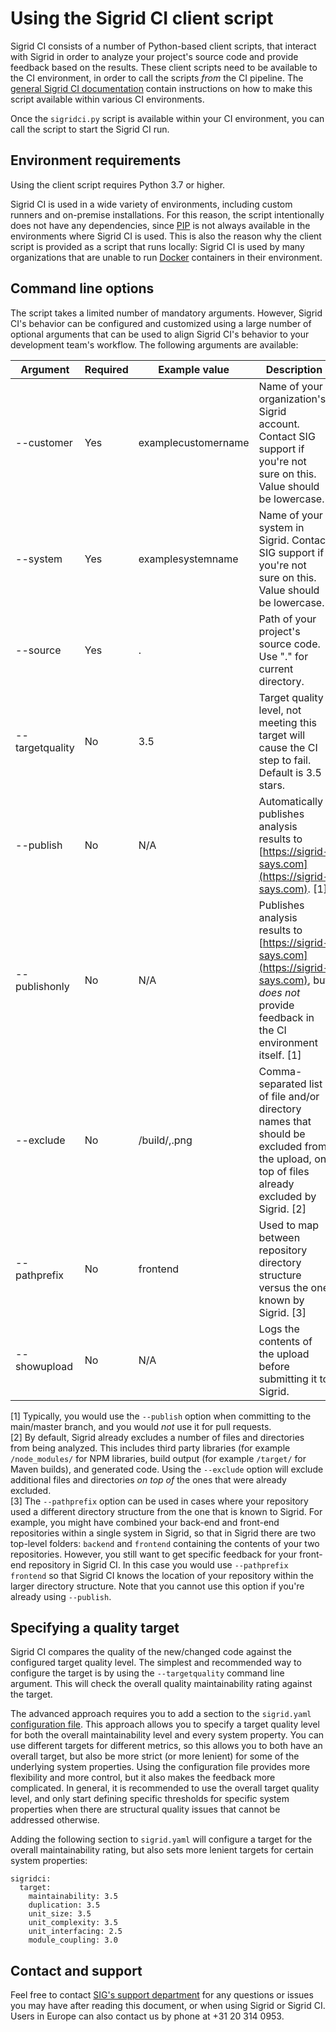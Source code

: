 Using the Sigrid CI client script
=================================

Sigrid CI consists of a number of Python-based client scripts, that interact with Sigrid in order to analyze your project's source code and provide feedback based on the results. These client scripts need to be available to the CI environment, in order to call the scripts *from* the CI pipeline. The [general Sigrid CI documentation](../README.md) contain instructions on how to make this script available within various CI environments. 

Once the `sigridci.py` script is available within your CI environment, you can call the script to start the Sigrid CI run. 

## Environment requirements

Using the client script requires Python 3.7 or higher. 

Sigrid CI is used in a wide variety of environments, including custom runners and on-premise installations. For this reason, the script intentionally does not have any dependencies, since [PIP](https://pypi.org/project/pip/) is not always available in the environments where Sigrid CI is used. This is also the reason why the client script is provided as a script that runs locally: Sigrid CI is used by many organizations that are unable to run [Docker](https://www.docker.com) containers in their environment. 

## Command line options

The script takes a limited number of mandatory arguments. However, Sigrid CI's behavior can be configured and customized using a large number of optional arguments that can be used to align Sigrid CI's behavior to your development team's workflow. The following arguments are available:

| Argument        | Required | Example value       | Description                                                                                                                                         |
|-----------------|----------|---------------------|-----------------------------------------------------------------------------------------------------------------------------------------------------|
| --customer      | Yes      | examplecustomername | Name of your organization's Sigrid account. Contact SIG support if you're not sure on this. Value should be lowercase.                              |
| --system        | Yes      | examplesystemname   | Name of your system in Sigrid. Contact SIG support if you're not sure on this. Value should be lowercase.                                           |
| --source        | Yes      | .                   | Path of your project's source code. Use "." for current directory.                                                                                  |
| --targetquality | No       | 3.5                 | Target quality level, not meeting this target will cause the CI step to fail. Default is 3.5 stars.                                                 |
| --publish       | No       | N/A                 | Automatically publishes analysis results to [https://sigrid-says.com](https://sigrid-says.com). [1]                                                 |
| --publishonly   | No       | N/A                 | Publishes analysis results to [https://sigrid-says.com](https://sigrid-says.com), but *does not* provide feedback in the CI environment itself. [1] |
| --exclude       | No       | /build/,.png        | Comma-separated list of file and/or directory names that should be excluded from the upload, on top of files already excluded by Sigrid. [2]        |
| --pathprefix    | No       | frontend            | Used to map between repository directory structure versus the one known by Sigrid. [3]                                                              |
| --showupload    | No       | N/A                 | Logs the contents of the upload before submitting it to Sigrid.                                                                                     |

[1] Typically, you would use the `--publish` option when committing to the main/master branch, and you would *not* use it for pull requests.  
[2] By default, Sigrid already excludes a number of files and directories from being analyzed. This includes third party libraries (for example `/node_modules/` for NPM libraries, build output (for example `/target/` for Maven builds), and generated code. Using the `--exclude` option will exclude additional files and directories *on top of* the ones that were already excluded.  
[3] The `--pathprefix` option can be used in cases where your repository used a different directory structure from the one that is known to Sigrid. For example, you might have combined your back-end and front-end repositories within a single system in Sigrid, so that in Sigrid there are two top-level folders: `backend` and `frontend` containing the contents of your two repositories. However, you still want to get specific feedback for your front-end repository in Sigrid CI. In this case you would use `--pathprefix frontend` so that Sigrid CI knows the location of your repository within the larger directory structure. Note that you cannot use this option if you're already using `--publish`.  

## Specifying a quality target

Sigrid CI compares the quality of the new/changed code against the configured target quality level. The simplest and recommended way to configure the target is by using the `--targetquality` command line argument. This will check the overall quality maintainability rating against the target. 

The advanced approach requires you to add a section to the `sigrid.yaml` [configuration file](analysis-scope-configuration.md). This approach allows you to specify a target quality level for both the overall maintainability level and every system property. You can use different targets for different metrics, so this allows you to both have an overall target, but also be more strict (or more lenient) for some of the underlying system properties. Using the configuration file provides more flexibility and more control, but it also makes the feedback more complicated. In general, it is recommended to use the overall target quality level, and only start defining specific thresholds for specific system properties when there are structural quality issues that cannot be addressed otherwise.

Adding the following section to `sigrid.yaml` will configure a target for the overall maintainability rating, but also sets more lenient targets for certain system properties:

```
sigridci:
  target:
    maintainability: 3.5
    duplication: 3.5
    unit_size: 3.5
    unit_complexity: 3.5
    unit_interfacing: 2.5
    module_coupling: 3.0
```

## Contact and support

Feel free to contact [SIG's support department](mailto:support@softwareimprovementgroup.com) for any questions or issues you may have after reading this document, or when using Sigrid or Sigrid CI. Users in Europe can also contact us by phone at +31 20 314 0953.
